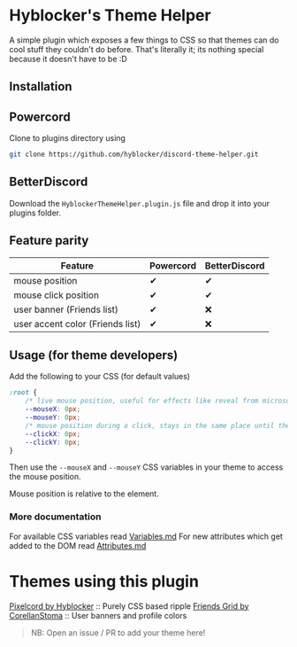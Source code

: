 # Hyblocker's Theme Helper

A simple plugin which exposes a few things to CSS so that themes can do cool stuff they couldn't do before.
That's literally it; its nothing special because it doesn't have to be :D

## Installation

## Powercord

Clone to plugins directory using

```bash
git clone https://github.com/hyblocker/discord-theme-helper.git
```

## BetterDiscord

Download the `HyblockerThemeHelper.plugin.js` file and drop it into your plugins folder.

## Feature parity
| Feature | Powercord | BetterDiscord |
| ------- | --------- | ------------- |
| mouse position | ✔ | ✔ |
| mouse click position | ✔ | ✔ |
| user banner (Friends list) | ✔ | ❌ |
| user accent color (Friends list) | ✔ | ❌ |

## Usage (for theme developers)

Add the following to your CSS (for default values)

```css
:root {
    /* live mouse position, useful for effects like reveal from microsoft's fluent design */
    --mouseX: 0px;
    --mouseY: 0px;
    /* mouse position during a click, stays in the same place until the mouse is released */
    --clickX: 0px;
    --clickY: 0px;
}
```

Then use the `--mouseX` and `--mouseY` CSS variables in your theme to access the mouse position.

Mouse position is relative to the element.

### More documentation

For available CSS variables read [Variables.md](https://github.com/hyblocker/discord-theme-helper/blob/main/Variables.md)
For new attributes which get added to the DOM read [Attributes.md](https://github.com/hyblocker/discord-theme-helper/blob/main/Attributes.md)

# Themes using this plugin

[Pixelcord by Hyblocker](https://github.com/hyblocker/pixelcord) :: Purely CSS based ripple
[Friends Grid by CorellanStoma](https://github.com/CorellanStoma/Friends-Grid) :: User banners and profile colors



> NB: Open an issue / PR to add your theme here!
